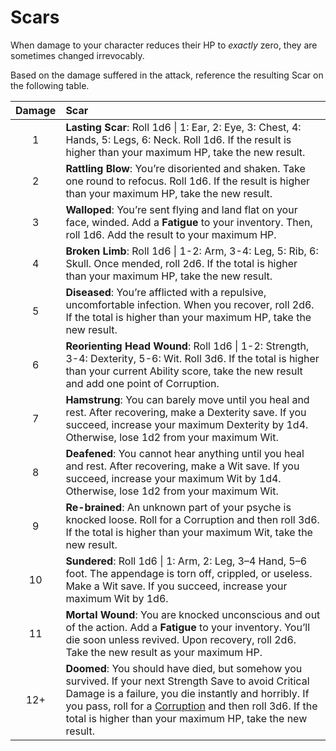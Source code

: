 # Scars

When damage to your character reduces their HP to *exactly* zero, they are sometimes changed irrevocably. 

Based on the damage suffered in the attack, reference the resulting Scar on the following table.

| Damage | Scar |
| :----: | :--- |
| 1 | **Lasting Scar**: Roll 1d6 &#124; 1: Ear, 2: Eye, 3: Chest, 4: Hands, 5: Legs, 6: Neck. Roll 1d6. If the result is higher than your maximum HP, take the new result. |
| 2 | **Rattling Blow**: You’re disoriented and shaken. Take one round to refocus. Roll 1d6. If the result is higher than your maximum HP, take the new result. |
| 3 | **Walloped**: You’re sent flying and land flat on your face, winded. Add a **Fatigue** to your inventory. Then, roll 1d6. Add the result to your maximum HP. |
| 4 | **Broken Limb**: Roll 1d6 &#124; 1-2: Arm, 3-4: Leg, 5: Rib, 6: Skull. Once mended, roll 2d6. If the total is higher than your maximum HP, take the new result. |
| 5 | **Diseased**: You’re afflicted with a repulsive, uncomfortable infection. When you recover, roll 2d6. If the total is higher than your maximum HP, take the new result. |
| 6 | **Reorienting Head Wound**: Roll 1d6 &#124; 1-2: Strength, 3-4: Dexterity, 5-6: Wit. Roll 3d6. If the total is higher than your current Ability score, take the new result and add one point of Corruption. |
| 7 | **Hamstrung**: You can barely move until you heal and rest. After recovering, make a Dexterity save. If you succeed, increase your maximum Dexterity by 1d4. Otherwise, lose 1d2 from your maximum Wit. |
| 8 | **Deafened**: You cannot hear anything until you heal and rest. After recovering, make a Wit save. If you succeed, increase your maximum Wit by 1d4. Otherwise, lose 1d2 from your maximum Wit. |
| 9 | **Re-brained**: An unknown part of your psyche is knocked loose. Roll for a Corruption and then roll 3d6. If the total is higher than your maximum Wit, take the new result. |
| 10 | **Sundered**: Roll 1d6 &#124; 1: Arm, 2: Leg, 3–4 Hand, 5–6 foot. The appendage is torn off, crippled, or useless. Make a Wit save. If you succeed, increase your maximum Wit by 1d6. |
| 11 | **Mortal Wound**: You are knocked unconscious and out of the action. Add a **Fatigue** to your inventory. You’ll die soon unless revived. Upon recovery, roll 2d6. Take the new result as your maximum HP. |
| 12+ | **Doomed**: You should have died, but somehow you survived. If your next Strength Save to avoid Critical Damage is a failure, you die instantly and horribly. If you pass, roll for a [Corruption](6b-Corruption.md "Corruption") and then roll 3d6. If the total is higher than your maximum HP, take the new result. |

